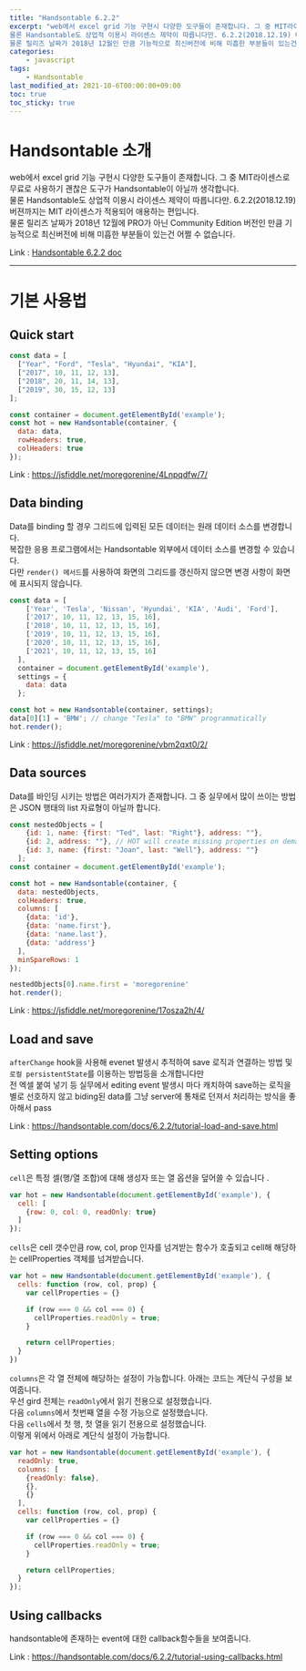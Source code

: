 ```yaml
---
title: "Handsontable 6.2.2"
excerpt: "web에서 excel grid 기능 구현시 다양한 도구들이 존재합니다. 그 중 MIT라이센스로 무료로 사용하기 괜찮은 도구가 Handsontable이 아닐까 생각합니다.  
물론 Handsontable도 상업적 이용시 라이센스 제약이 따릅니다만. 6.2.2(2018.12.19) 버젼까지는 MIT 라이센스가 적용되어 애용하는 편입니다.  
물론 릴리즈 날짜가 2018년 12월인 만큼 기능적으로 최신버전에 비해 미흡한 부분들이 있는건 어쩔 수 없네요.  "
categories:
    - javascript
tags:
    - Handsontable
last_modified_at: 2021-10-6T00:00:00+09:00
toc: true
toc_sticky: true
---
```



# Handsontable 소개
web에서 excel grid 기능 구현시 다양한 도구들이 존재합니다. 그 중 MIT라이센스로 무료로 사용하기 괜찮은 도구가 Handsontable이 아닐까 생각합니다.  
물론 Handsontable도 상업적 이용시 라이센스 제약이 따릅니다만. 6.2.2(2018.12.19) 버젼까지는 MIT 라이센스가 적용되어 애용하는 편입니다.  
물론 릴리즈 날짜가 2018년 12월에 PRO가 아닌 Community Edition 버전인 만큼 기능적으로 최신버전에 비해 미흡한 부분들이 있는건 어쩔 수 없습니다.  
  
Link : [Handsontable 6.2.2 doc](https://handsontable.com/docs/6.2.2/tutorial-introduction.html)

---

# 기본 사용법

## Quick start

```js
const data = [
  ["Year", "Ford", "Tesla", "Hyundai", "KIA"],
  ["2017", 10, 11, 12, 13],
  ["2018", 20, 11, 14, 13],
  ["2019", 30, 15, 12, 13]
];

const container = document.getElementById('example');
const hot = new Handsontable(container, {
  data: data,
  rowHeaders: true,
  colHeaders: true
});
```
Link : <https://jsfiddle.net/moregorenine/4Lnpqdfw/7/>

## Data binding
Data를 binding 할 경우 그리드에 입력된 모든 데이터는 원래 데이터 소스를 변경합니다.  
복잡한 응용 프로그램에서는 Handsontable 외부에서 데이터 소스를 변경할 수 있습니다.  
다만 `render() 메서드`를 사용하여 화면의 그리드를 갱신하지 않으면 변경 사항이 화면에 표시되지 않습니다.  
```js
const data = [
    ['Year', 'Tesla', 'Nissan', 'Hyundai', 'KIA', 'Audi', 'Ford'],
    ['2017', 10, 11, 12, 13, 15, 16],
    ['2018', 10, 11, 12, 13, 15, 16],
    ['2019', 10, 11, 12, 13, 15, 16],
    ['2020', 10, 11, 12, 13, 15, 16],
    ['2021', 10, 11, 12, 13, 15, 16]
  ],
  container = document.getElementById('example'),
  settings = {
    data: data
  };

const hot = new Handsontable(container, settings);
data[0][1] = 'BMW'; // change "Tesla" to "BMW" programmatically
hot.render();
```

Link : <https://jsfiddle.net/moregorenine/vbm2qxt0/2/>

## Data sources
Data를 바인딩 시키는 방법은 여러가지가 존재합니다. 그 중 실무에서 많이 쓰이는 방법은 JSON 행태의 list 자료형이 아닐까 합니다.  
```js
const nestedObjects = [
    {id: 1, name: {first: "Ted", last: "Right"}, address: ""},
    {id: 2, address: ""}, // HOT will create missing properties on demand
    {id: 3, name: {first: "Joan", last: "Well"}, address: ""}
  ];
const container = document.getElementById('example');

const hot = new Handsontable(container, {
  data: nestedObjects,
  colHeaders: true,
  columns: [
    {data: 'id'},
    {data: 'name.first'},
    {data: 'name.last'},
    {data: 'address'}
  ],
  minSpareRows: 1
});

nestedObjects[0].name.first = 'moregorenine'
hot.render();
```

Link : <https://jsfiddle.net/moregorenine/17osza2h/4/>

## Load and save
`afterChange` hook을 사용해 evenet 발생시 추적하여 save 로직과 연결하는 방법 및 `로컬 persistentState`를 이용하는 방법등을 소개합니다만  
전 엑셀 붙여 넣기 등 실무에서 editing event 발생시 마다 캐치하여 save하는 로직을 별로 선호하지 않고 biding된 data를 그냥 server에 통채로 던져서 처리하는 방식을 좋아해서 pass

Link : <https://handsontable.com/docs/6.2.2/tutorial-load-and-save.html>

## Setting options
`cell`은 특정 셀(행/열 조합)에 대해 생성자 또는 열 옵션을 덮어쓸 수 있습니다 . 
```js
var hot = new Handsontable(document.getElementById('example'), {
  cell: [
    {row: 0, col: 0, readOnly: true}
  ]
});
```
`cells`은 cell 갯수만큼 row, col, prop 인자를 넘겨받는 함수가 호출되고 cell해 해당하는 cellProperties 객체를 넘겨받습니다.
```js
var hot = new Handsontable(document.getElementById('example'), {
  cells: function (row, col, prop) {
    var cellProperties = {}

    if (row === 0 && col === 0) {
      cellProperties.readOnly = true;
    }

    return cellProperties;
  }
})
```
`columns`은 각 열 전체에 해당하는 설정이 가능합니다. 아래는 코드는 계단식 구성을 보여줍니다.  
우선 gird 전체는 `readOnly`에서 읽기 전용으로 설정했습니다.  
다음 `columns`에서 첫번째 열을 수정 가능으로 설정했습니다.  
다음 `cells`에서 첫 행, 첫 열을 읽기 전용으로 설정했습니다.  
이렇게 위에서 아래로 계단식 설정이 가능합니다.
```js
var hot = new Handsontable(document.getElementById('example'), {
  readOnly: true,
  columns: [
    {readOnly: false},
    {},
    {}
  ],
  cells: function (row, col, prop) {
    var cellProperties = {}

    if (row === 0 && col === 0) {
      cellProperties.readOnly = true;
    }

    return cellProperties;
  }
});
```

## Using callbacks
handsontable에 존재하는 event에 대한 callback함수들을 보여줍니다.  
  
Link : <https://handsontable.com/docs/6.2.2/tutorial-using-callbacks.html>